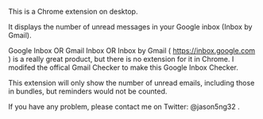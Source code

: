 This is a Chrome extension on desktop.

It displays the number of unread messages in your Google inbox (Inbox by Gmail).

Google Inbox OR Gmail Inbox OR Inbox by Gmail ( https://inbox.google.com ) is a really great product, but there is no extension for it in Chrome. I modifed the offical Gmail Checker to make this Google Inbox Checker. 

This extension will only show the number of unread emails, including those in bundles, but reminders would not be counted.

If you have any problem, please contact me on Twitter: @jason5ng32 .